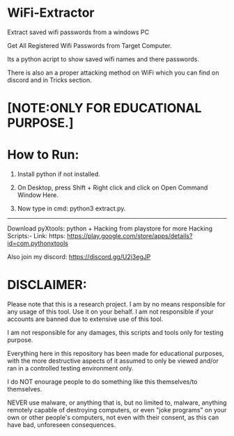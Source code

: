 # WiFi-Extractor
Extract saved wifi passwords from a windows PC

Get All Registered Wifi Passwords from Target Computer.

Its a python acript to show saved wifi names and there passwords. 

There is also an a proper attacking method on WiFi which you can find on discord and in Tricks section.

# [NOTE:ONLY FOR EDUCATIONAL PURPOSE.]

# How to Run:

1. Install python if not installed.

2. On Desktop, press Shift + Right click and click on Open Command Window Here.

3. Now type in cmd:
python3 extract.py.

---

Download pyXtools: python + Hacking from playstore for more Hacking Scripts:-
Link: https: https://play.google.com/store/apps/details?id=com.pythonxtools

Also join my discord: https://discord.gg/U2j3egJP

# DISCLAIMER:

Please note that this is a research project. I am by no means responsible for any usage of this tool. Use it on your behalf. I am not responsible if your accounts are banned due to extensive use of this tool. 

I am not responsible for any damages, this scripts and tools only for testing purpose. 

Everything here in this repository has been made for educational purposes, with the more destructive aspects of it assumed to only be viewed and/or ran in a controlled testing environment only. 

I do NOT enourage people to do something like this themselves/to themselves. 

NEVER use malware, or anything that is, but no limited to, malware, anything remotely capable of destroying computers, or even "joke programs" on your own or other people's computers, not even with their consent, as this can have bad, unforeseen consequences.
